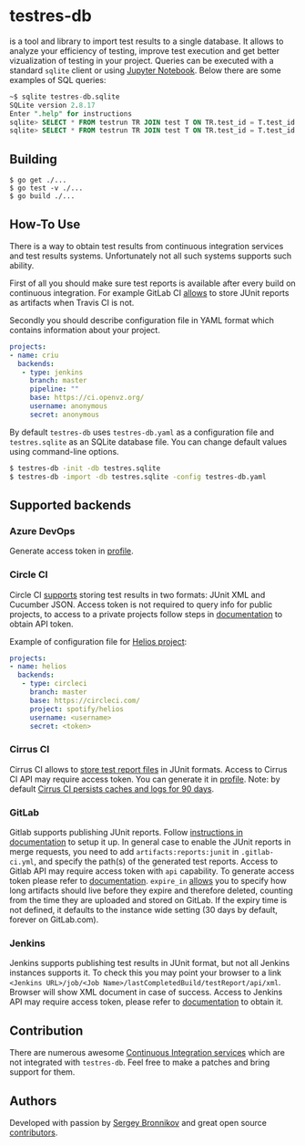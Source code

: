 # testres-db

is a tool and library to import test results to a single database. It allows to
analyze your efficiency of testing, improve test execution and get better
vizualization of testing in your project. Queries can be executed with a
standard `sqlite` client or using [Jupyter Notebook](https://jupyter.org/).
Below there are some examples of SQL queries:

```sql
~$ sqlite testres-db.sqlite
SQLite version 2.8.17
Enter ".help" for instructions
sqlite> SELECT * FROM testrun TR JOIN test T ON TR.test_id = T.test_id JOIN status ST ON TR.status_id = ST.status_id WHERE ST.name = 'PASSED';
sqlite> SELECT * FROM testrun TR JOIN test T ON TR.test_id = T.test_id JOIN suite S ON T.suite_id = S.suite_id JOIN report R ON TR.report_id = R.report_id JOIN status ST ON TR.status_id = ST.status_id WHERE ST.name = 'PASSED';
```

## Building

```
$ go get ./...
$ go test -v ./...
$ go build ./...
```

## How-To Use

There is a way to obtain test results from continuous integration services and
test results systems. Unfortunately not all such systems supports such ability.

First of all you should make sure test reports is available after every build
on continuous integration. For example GitLab CI
[allows](https://docs.gitlab.com/ee/ci/junit_test_reports.html) to store JUnit
reports as artifacts when Travis CI is not.

Secondly you should describe configuration file in YAML format which contains
information about your project.

```yaml
projects:
- name: criu
  backends:
   - type: jenkins
     branch: master
     pipeline: ""
     base: https://ci.openvz.org/
     username: anonymous
     secret: anonymous
```

By default `testres-db` uses `testres-db.yaml` as a configuration file and
`testres.sqlite` as an SQLite database file. You can change default values
using command-line options.

```sh
$ testres-db -init -db testres.sqlite
$ testres-db -import -db testres.sqlite -config testres-db.yaml
```

## Supported backends

### Azure DevOps

Generate access token in
[profile](https://docs.microsoft.com/en-us/azure/devops/organizations/accounts/use-personal-access-tokens-to-authenticate?view=azure-devops&tabs=preview-page).

### Circle CI

Circle CI
[supports](https://circleci.com/docs/2.0/configuration-reference/#store_test_results)
storing test results in two formats: JUnit XML and Cucumber JSON. Access token
is not required to query info for public projects, to access to a private
projects follow steps in
[documentation](https://circleci.com/docs/api/#add-an-api-token) to obtain API
token.

Example of configuration file for [Helios project](https://github.com/spotify/helios):

```yaml
projects:
- name: helios
  backends:
   - type: circleci
     branch: master
     base: https://circleci.com/
     project: spotify/helios
     username: <username>
     secret: <token>
```
### Cirrus CI

Cirrus CI allows to [store test report
files](https://cirrus-ci.org/guide/writing-tasks/#artifacts-instruction) in
JUnit formats. Access to Cirrus CI API may require access token. You can
generate it in [profile](https://cirrus-ci.com/settings/profile/).
Note: by default [Cirrus CI persists caches and logs for 90 days](https://cirrus-ci.org/faq/).

### GitLab

Gitlab supports publishing JUnit reports. Follow [instructions in
documentation](https://docs.gitlab.com/ee/ci/junit_test_reports.html) to setup
it up. In general case to enable the JUnit reports in merge requests, you need
to add `artifacts:reports:junit` in `.gitlab-ci.yml`, and specify the path(s)
of the generated test reports. Access to Gitlab API may require access token
with `api` capability. To generate access token please refer to
[documentation](https://docs.gitlab.com/ee/user/profile/personal_access_tokens.html).
`expire_in`
[allows](https://docs.gitlab.com/ce/ci/yaml/README.html#artifactsexpire_in) you
to specify how long artifacts should live before they expire and therefore
deleted, counting from the time they are uploaded and stored on GitLab. If the
expiry time is not defined, it defaults to the instance wide setting (30 days
by default, forever on GitLab.com).

### Jenkins

Jenkins supports publishing test results in JUnit format, but not all Jenkins
instances supports it. To check this you may point your browser to a link
`<Jenkins URL>/job/<Job Name>/lastCompletedBuild/testReport/api/xml`. Browser
will show XML document in case of success. Access to Jenkins API may require
access token, please refer to
[documentation](https://jenkins.io/doc/book/using/using-credentials/) to obtain
it.

## Contribution

There are numerous awesome [Continuous Integration
services](https://github.com/ligurio/awesome-ci) which are not integrated with
`testres-db`. Feel free to make a patches and bring support for them.

## Authors

Developed with passion by [Sergey Bronnikov](https://bronevichok.ru/) and great
open source [contributors](https://github.com/ligurio/testres-db/contributors).
